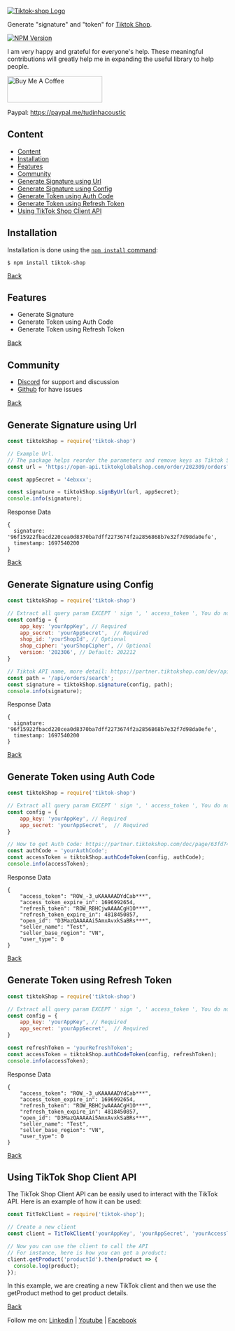 [![Tiktok-shop Logo](https://blogger.googleusercontent.com/img/b/R29vZ2xl/AVvXsEgWnWWI1yW_T2VRAYVgkByltWqH41X-Qfslgr2qHM3j64VVksDjz9CxzwbQ8M1vYlaB7QIN5pg0BUcxGP05kIcfXSNusvmeCkxVIQYkYyC12bHwuW__r9krtMPXN8yPhaXrcapdhDD70RE5vzjLb26D3d60STB5GFypF3OsNTnYhIrAtowx7eC54qJsrKGk/s1600/Untitled-2.png)](https://github.com/tudinhacoustic/tiktok-shop)

  Generate "signature" and "token" for [Tiktok Shop](https://partner.tiktokshop.com/doc).

  [![NPM Version][npm-version-image]][npm-url]
  
  I am very happy and grateful for everyone's help. These meaningful contributions will greatly help me in expanding the useful library to help people.

  <a href="https://www.buymeacoffee.com/tudinhacoustic" target="_blank"><img src="https://cdn.buymeacoffee.com/buttons/v2/default-yellow.png" alt="Buy Me A Coffee" style="height: 60px !important;width: 217px !important;" ></a>

  Paypal: https://paypal.me/tudinhacoustic

## Content
- [Content](#content)
- [Installation](#installation)
- [Features](#features)
- [Community](#community)
- [Generate Signature using Url](#generate-signature-using-url)
- [Generate Signature using Config](#generate-signature-using-config)
- [Generate Token using Auth Code](#generate-token-using-auth-code)
- [Generate Token using Refresh Token](#generate-token-using-refresh-token)
- [Using TikTok Shop Client API](#using-tiktok-shop-client-api)

## Installation

Installation is done using the
[`npm install` command](https://docs.npmjs.com/getting-started/installing-npm-packages-locally):

```console
$ npm install tiktok-shop
```
[Back](#content)

## Features

  * Generate Signature
  * Generate Token using Auth Code
  * Generate Token using Refresh Token

[Back](#content)

## Community

  * [Discord](https://discord.com/channels/1164023414315548786/1164023415288631379) for support and discussion
  * [Github](https://github.com/tudinhacoustic/tiktok-shop/issues) for have issues

[Back](#content)

## Generate Signature using Url
```js
const tiktokShop = require('tiktok-shop')

// Example Url.
// The package helps reorder the parameters and remove keys as Tiktok Shop's instructions.
const url = 'https://open-api.tiktokglobalshop.com/order/202309/orders?access_token=ROW_CBxxx&app_key=6a6xxx&ids=5779xxx&shop_cipher=ROW_Y-vWxxx&shop_id=&timestamp=1697708762&version=202309';

const appSecret = '4ebxxx';

const signature = tiktokShop.signByUrl(url, appSecret);
console.info(signature);
```
Response Data
```console
{
  signature: '96f15922fbacd220cea0d8370ba7dff2273674f2a2856868b7e32f7d98da0efe',
  timestamp: 1697540200
}
```
[Back](#content)

## Generate Signature using Config
```js
const tiktokShop = require('tiktok-shop')

// Extract all query param EXCEPT ' sign ', ' access_token ', You do not need to reorder the params based on alphabetical order.
const config = {
    app_key: 'yourAppKey', // Required
    app_secret: 'yourAppSecret',  // Required
    shop_id: 'yourShopId', // Optional
    shop_cipher: 'yourShopCipher', // Optional
    version: '202306', // Default: 202212
}

// Tiktok API name, more detail: https://partner.tiktokshop.com/dev/api-testing-tool
const path = '/api/orders/search';
const signature = tiktokShop.signature(config, path);
console.info(signature);
```
Response Data
```console
{
  signature: '96f15922fbacd220cea0d8370ba7dff2273674f2a2856868b7e32f7d98da0efe',
  timestamp: 1697540200
}
```
[Back](#content)
## Generate Token using Auth Code
```js
const tiktokShop = require('tiktok-shop')

// Extract all query param EXCEPT ' sign ', ' access_token ', You do not need to reorder the params based on alphabetical order.
const config = {
    app_key: 'yourAppKey', // Required
    app_secret: 'yourAppSecret',  // Required
}

// How to get Auth Code: https://partner.tiktokshop.com/doc/page/63fd743c715d622a338c4e5a
const authCode = 'yourAuthCode';
const accessToken = tiktokShop.authCodeToken(config, authCode);
console.info(accessToken);
```
Response Data
```console
{
    "access_token": "ROW_-3_uKAAAAADYdCab***",
    "access_token_expire_in": 1696992654,
    "refresh_token": "ROW_RBHCjwAAAACgH1O***",
    "refresh_token_expire_in": 4818450857,
    "open_id": "D3MazQAAAAAi5AmxAvxkSaBRs***",
    "seller_name": "Test",
    "seller_base_region": "VN",
    "user_type": 0
}
```
[Back](#content)
## Generate Token using Refresh Token
```js
const tiktokShop = require('tiktok-shop')

// Extract all query param EXCEPT ' sign ', ' access_token ', You do not need to reorder the params based on alphabetical order.
const config = {
    app_key: 'yourAppKey', // Required
    app_secret: 'yourAppSecret',  // Required
}

const refreshToken = 'yourRefreshToken';
const accessToken = tiktokShop.authCodeToken(config, refreshToken);
console.info(accessToken);
```
Response Data
```console
{
    "access_token": "ROW_-3_uKAAAAADYdCab***",
    "access_token_expire_in": 1696992654,
    "refresh_token": "ROW_RBHCjwAAAACgH1O***",
    "refresh_token_expire_in": 4818450857,
    "open_id": "D3MazQAAAAAi5AmxAvxkSaBRs***",
    "seller_name": "Test",
    "seller_base_region": "VN",
    "user_type": 0
}
```

[Back](#content)

## Using TikTok Shop Client API
The TikTok Shop Client API can be easily used to interact with the TikTok API. Here is an example of how it can be used:

```javascript
const TitTokClient = require('tiktok-shop');

// Create a new client
const client = TitTokClient('yourAppKey', 'yourAppSecret', 'yourAccessToken', 'yourShopChiper', 'yourShopId');

// Now you can use the client to call the API
// For instance, here is how you can get a product:
client.getProduct('productId').then(product => {
  console.log(product);
});
```
In this example, we are creating a new TikTok client and then we use the getProduct method to get product details.

[Back](#content)


[npm-url]: https://npmjs.org/package/tiktok-shop
[npm-version-image]: https://badgen.net/npm/v/tiktok-shop

Follow me on: 
[Linkedin](https://www.linkedin.com/in/tudinhacoustic) |
[Youtube](https://www.youtube.com/c/TuDinh) |
[Facebook](https://www.facebook.com/TuThichLapTrinh)

  